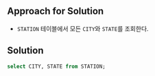 ## Approach for Solution
- `STATION` 테이블에서 모든 `CITY`와 `STATE`를 조회한다.

## Solution
```sql
select CITY, STATE from STATION;
```
